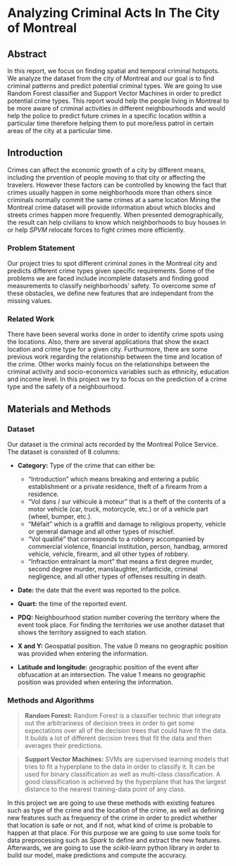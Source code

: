 # Analyzing Criminal Acts In The City of Montreal

## Abstract
In this report, we focus on finding spatial and temporal criminal hotspots. We analyze the dataset from the city of Montreal and our goal is to find criminal patterns and predict potential criminal types. We are going to use Random Forest classifier and Support Vector Machines in order to predict potential crime types. This report would help the people living in Montreal to be more aware of criminal activities in different neighbourhoods and would help the police to predict future crimes in a specific location within a particular time therefore  helping them to put more/less patrol in certain areas of the city at a particular time.

## Introduction
Crimes can affect the economic growth of a city by different means, including the prvention of people moving to that city or affecting the travelers. However these factors can be controlled by knowing the fact that crimes usually happen in some neighborhoods more than others since criminals normally commit the same crimes at a same location Mining the Montreal crime dataset will provide information about which blocks and streets crimes happen more frequently. When presented demographically, the result can help civilians to know which neighborhoods to buy houses in or help _SPVM_ relocate forces to fight crimes more efficiently.

### Problem Statement
Our project tries to spot different criminal zones in the Montreal city and predicts different crime types given specific requirements. Some of the problems we are faced include incomplete datasets and finding good measurements to classify neighborhoods' safety. To overcome some of these obstacles, we define new features that are independant from the missing values.

### Related Work
There have been several works done in order to identify crime spots using the locations. Also, there are several applications that show the exact location and crime type for a given city. Furthurmore, there are some previous work regarding the relationship between the time and location of the crime. Other works mainly focus on the relationships between the criminal activity and socio-economics variables such as ethnicity, education and income level. In this project we try to focus on the prediction of a crime type and the safety of a neighbourhood.
## Materials and Methods

### Dataset
Our dataset is the criminal acts recorded by the Montreal Police Service. The dataset is consisted of 8 columns:

* **Category:** Type of the crime that can either be:
  * “Introduction” which means breaking and entering a public establishment or a private residence, theft of a firearm from a residence.
  * “Vol dans / sur véhicule à moteur” that is a theft of the contents of a motor vehicle (car, truck, motorcycle, etc.) or of a vehicle part (wheel, bumper, etc.).
  * “Méfait” which is a graffiti and damage to religious property, vehicle or general damage and all other types of mischief.
  * “Vol qualifié” that corresponds to a robbery accompanied by commercial violence, financial institution, person, handbag, armored vehicle, vehicle, firearm, 	and all other types of robbery.
  * “Infraction entraînant la mort” that means a first degree murder, second degree murder, manslaughter, infanticide, criminal negligence, and all other types of offenses resulting in death.

* **Date:** the date that the event was reported to the police.

* **Quart:** the time of the reported event.

* **PDQ:** Neighbourhood station number covering the territory where the event took place. For finding the territories we use another dataset that shows the territory assigned to each station.

* **X and Y:** Geospatial position. The value 0 means no geographic position was provided when entering the information.

* **Latitude and longitude:** geographic position of the event after obfuscation at an intersection. The value 1 means no geographic position was provided when entering the information. 


### Methods and Algorithms

>**Random Forest:** Random Forest is a classifier technic that integrate out the arbitrariness of decision trees in order to get some expectations over all of the decision trees that could have fit the data. It builds a lot of different decision trees that fit the data and then averages their predictions.

>**Support Vector Machines:** SVMs are supervised learning models that tries to fit a hyperplane to the data in order to classify it. It can be used for binary classification as well as multi-class classification. A good classification is achieved by the hyperplane that has the largest distance to the nearest training-data point of any class. 

In this project we are going to use these methods with existing features such as type of the crime and the location of the crime, as well as defining new features such as frequency of the crime in order to predict whether that location is safe or not, and if not, what kind of crime is probable to happen at that place. For this purpose we are going to use some tools for data preprocessing such as _Spark_ to define and extract the new features. Afterwards, we are going to use the _scikit-learn_ python library in order to build our model, make predictions and compute the accuracy.
